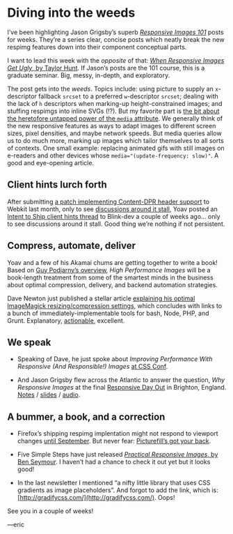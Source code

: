 # Diving into the weeds

I’ve been highlighting Jason Grigsby’s superb <cite>[Responsive Images 101](http://blog.cloudfour.com/responsive-images-101-definitions/)</cite> posts for weeks. They’re a series clear, concise posts which neatly break the new respimg features down into their component conceptual parts.

I want to lead this week with the *opposite* of that: [<cite>When Responsive Images Get Ugly</cite>, by Taylor Hunt](http://codepen.io/Tigt/blog/when-responsive-images-get-ugly). If Jason’s posts are the 101 course, this is a graduate seminar. Big, messy, in-depth, and exploratory.

The post gets into the *weeds*. Topics include: using picture to supply an `x`-descriptor fallback `srcset` to a preferred `w`-descriptor `srcset`; dealing with the lack of `h` descriptors when marking-up height-constrained images; and stuffing respimgs into inline SVGs (!?). But my favorite part is [the bit about the heretofore untapped power of the `media` attribute](http://codepen.io/Tigt/blog/when-responsive-images-get-ugly#media-aware-images). We generally think of the new responsive features as ways to adapt images to different screen sizes, pixel densities, and maybe network speeds. But media queries allow us to do much more, marking up images which tailor themselves to all sorts of contexts. One small example: replacing animated gifs with still images on e-readers and other devices whose `media="(update-frequency: slow)"`. A good and eye-opening article.

## Client hints lurch forth

After submitting [a patch implementing Content-DPR header support](https://bugs.webkit.org/show_bug.cgi?id=145380) to Webkit last month, only to see [discussions around it stall](https://lists.webkit.org/pipermail/webkit-dev/2015-May/027474.html), Yoav posted an [Intent to Ship client hints thread](https://groups.google.com/a/chromium.org/forum/#!msg/blink-dev/vvX1vCQihDE/wg6JQg9utaMJ) to Blink-dev a couple of weeks ago… only to see discussions around it stall. Good thing we’re nothing if not persistent.

## Compress, automate, deliver

Yoav and a few of his Akamai chums are getting together to write a book! Based on [Guy Podjarny’s overview](https://medium.com/@guypod/high-performance-images-beautiful-shouldn-t-mean-slow-22ffc4e31663), <cite>High Performance Images</cite> will be a book-length treatment from some of the smartest minds in the business about optimal compression, delivery, and backend automation strategies.

Dave Newton just published a stellar article [explaining his optimal ImageMagick resizing/compression settings,](http://www.smashingmagazine.com/2015/06/25/efficient-image-resizing-with-imagemagick/) which concludes with links to a bunch of immediately-implementable tools for bash, Node, PHP, and Grunt. Explanatory, [actionable](https://twitter.com/brandonkelly/status/614765799782223872), excellent.

## We speak

- Speaking of Dave, he just spoke about <cite>Improving Performance With Responsive (And Responsible!) Images</cite> [at CSS Conf](https://2015.cssconf.com/#videos).

- And Jason Grigsby flew across the Atlantic to answer the question, <cite>Why Responsive Images</cite> at the final [Responsive Day Out](http://responsiveconf.com/2015/) in Brighton, England. [Notes](https://decadecity.net/blog/2015/06/19/jason-grigsby-responsive-images-have-landed) / [slides](https://speakerdeck.com/grigs/why-responsive-images) / [audio](https://huffduffer.com/adactio/243771).

## A bummer, a book, and a correction

- Firefox’s shipping respimg implentation might not respond to viewport changes [until September](https://bugzilla.mozilla.org/show_bug.cgi?id=1135812#c62). But never fear: [Picturefill’s got your back](https://twitter.com/respimg/status/614514633890791424).

- Five Simple Steps have just released [<cite>Practical Responsive Images</cite>, by Ben Seymour](http://www.fivesimplesteps.com/products/practical-responsive-images). I haven’t had a chance to check it out yet but it looks good!

- In the last newsletter I mentioned “a nifty little library that uses CSS gradients as image placeholders”. And forgot to add the link, which is:
[http://gradifycss.com/](http://gradifycss.com/). Oops!

See you in a couple of weeks!

—eric
